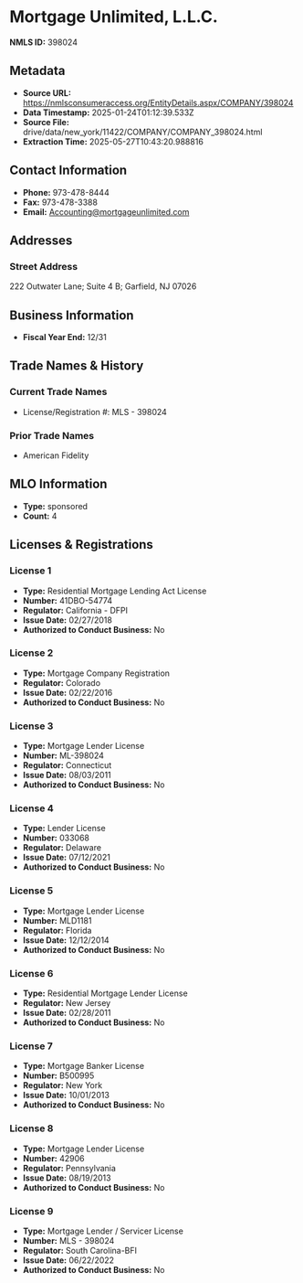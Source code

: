 # Mortgage Unlimited, L.L.C.

**NMLS ID:** 398024

## Metadata
- **Source URL:** https://nmlsconsumeraccess.org/EntityDetails.aspx/COMPANY/398024
- **Data Timestamp:** 2025-01-24T01:12:39.533Z
- **Source File:** drive/data/new_york/11422/COMPANY/COMPANY_398024.html
- **Extraction Time:** 2025-05-27T10:43:20.988816

## Contact Information
- **Phone:** 973-478-8444
- **Fax:** 973-478-3388
- **Email:** Accounting@mortgageunlimited.com

## Addresses
### Street Address
222 Outwater Lane; Suite 4 B; Garfield, NJ 07026

## Business Information
- **Fiscal Year End:** 12/31

## Trade Names & History
### Current Trade Names
- License/Registration #: MLS - 398024

### Prior Trade Names
- American Fidelity

## MLO Information
- **Type:** sponsored
- **Count:** 4

## Licenses & Registrations

### License 1
- **Type:** Residential Mortgage Lending Act License
- **Number:** 41DBO-54774
- **Regulator:** California - DFPI
- **Issue Date:** 02/27/2018
- **Authorized to Conduct Business:** No

### License 2
- **Type:** Mortgage Company Registration
- **Regulator:** Colorado
- **Issue Date:** 02/22/2016
- **Authorized to Conduct Business:** No

### License 3
- **Type:** Mortgage Lender License
- **Number:** ML-398024
- **Regulator:** Connecticut
- **Issue Date:** 08/03/2011
- **Authorized to Conduct Business:** No

### License 4
- **Type:** Lender License
- **Number:** 033068
- **Regulator:** Delaware
- **Issue Date:** 07/12/2021
- **Authorized to Conduct Business:** No

### License 5
- **Type:** Mortgage Lender License
- **Number:** MLD1181
- **Regulator:** Florida
- **Issue Date:** 12/12/2014
- **Authorized to Conduct Business:** No

### License 6
- **Type:** Residential Mortgage Lender License
- **Regulator:** New Jersey
- **Issue Date:** 02/28/2011
- **Authorized to Conduct Business:** No

### License 7
- **Type:** Mortgage Banker License
- **Number:** B500995
- **Regulator:** New York
- **Issue Date:** 10/01/2013
- **Authorized to Conduct Business:** No

### License 8
- **Type:** Mortgage Lender License
- **Number:** 42906
- **Regulator:** Pennsylvania
- **Issue Date:** 08/19/2013
- **Authorized to Conduct Business:** No

### License 9
- **Type:** Mortgage Lender / Servicer License
- **Number:** MLS - 398024
- **Regulator:** South Carolina-BFI
- **Issue Date:** 06/22/2022
- **Authorized to Conduct Business:** No
